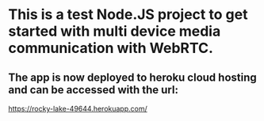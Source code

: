 # This is a test Node.JS project to get started with multi device media communication with WebRTC.

## The app is now deployed to heroku cloud hosting and can be accessed with the url:
https://rocky-lake-49644.herokuapp.com/